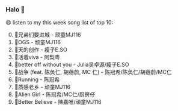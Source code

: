 

### Halo 👋

😄 listen to my this week song list of top 10:

0. 🌈兄弟们要进城 - 顽童MJ116
1. 🌈OGS - 顽童MJ116
2. 🌈天的创作 - 瘦子E.SO
3. 🌈活着viva - 阿梨粤
4. 🌈better off without you - Julia吴卓源/瘦子E.SO
5. 🌈战争 (feat. 陈奂仁, 胡蓓蔚, MC 仁) - 陈冠希/陈奂仁/胡蓓蔚/MC仁
6. 🌈Running - 陈冠希
7. 🌈质感老乡 - 顽童MJ116
8. 🌈Alien Girl - 陈冠希/MC仁/厨房仔
9. 🌈Better Believe - 陳嘉唯/頑童MJ116


